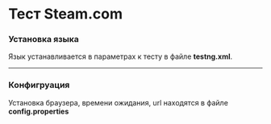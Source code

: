 # Тест Steam.com
### Установка языка
Язык устанавливается в параметрах к тесту в файле **testng.xml**.

---

### Конфигруация
Установка браузера, времени ожидания, url находятся в файле **config.properties**
